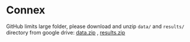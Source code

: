 # Connex

GitHub limits large folder, please download and unzip `data/` and `results/` directory from google drive: [data.zip](https://drive.google.com/file/d/1PZ4qVddUYbETKI5KU8GktMrNGBwBXACM/view?usp=sharing) , [results.zip](https://drive.google.com/file/d/1hrycU9DUYGOV7Y5iqRnVilE8RUxgUlFH/view?usp=sharing)